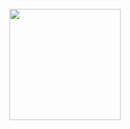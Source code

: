 <p align="center">
<img height="200" src="https://user-images.githubusercontent.com/11247099/161323477-95bb51a5-529e-4091-9b0b-6e015b79318f.png">
</p>
